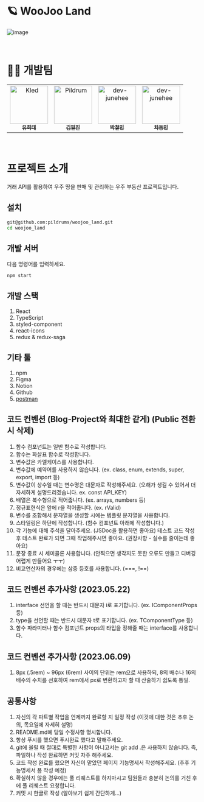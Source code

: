 # 🪐 WooJoo Land

![image](https://github.com/1017yu/Programmers_Kled/assets/83483378/5d1b3a5b-1f93-417f-9942-6a8e0b8503c3)

<br />

# 👩‍🚀 개발팀

<table>
  <tr>
    <td align="center">
      <a href="https://github.com/1017yu">
        <img src="https://avatars.githubusercontent.com/u/83483378?v=4" width="100px;" alt="Kled"/><br />
        <sub><b>유희태</b><br></sub>
      </a>
    </td>
    <td align="center">
      <a href="https://github.com/pildrums">
        <img src="https://avatars.githubusercontent.com/u/77140851?v=4" width="100px;" alt="Pildrum"/><br />
        <sub><b>김필진</b><br></sub>
      </a>
    </td>
    <td align="center">
      <a href="https://github.com/DICEPT">
        <img src="https://avatars.githubusercontent.com/u/106785596?v=4" width="100px;" alt="dev-junehee"/><br />
        <sub><b>박철민</b><br></sub>
      </a>
    </td>
     <td align="center">
      <a href="https://github.com/cdm1263">
        <img src="https://avatars.githubusercontent.com/u/122417731?v=4" width="100px;" alt="dev-junehee"/><br />
        <sub><b>차동민</b><br></sub>
      </a>
    </td>
  </tr>
</table>
<br />

# 프로젝트 소개

거래 API를 활용하여 우주 땅을 판매 및 관리하는 우주 부동산 프로젝트입니다.

## 설치

```bash
git@github.com:pildrums/woojoo_land.git
cd woojoo_land
```

## 개발 서버

다음 명령어를 입력하세요.

```bash
npm start
```

##

## 개발 스택

1. React
2. TypeScript
3. styled-component
4. react-icons
5. redux & redux-saga

## 기타 툴

1. npm
2. Figma
3. Notion
4. Github
5. [postman]('https://www.postman.com/')

## 코드 컨벤션 (Blog-Project와 최대한 같게) (Public 전환 시 삭제)

1. 함수 컴포넌트는 일반 함수로 작성합니다.
1. 함수는 화살표 함수로 작성합니다.
1. 변수값은 카멜케이스를 사용합니다.
1. 변수값에 예약어를 사용하지 않습니다. (ex. class, enum, extends, super, export, import 등)
1. 변수값이 상수일 때는 변수명은 대문자로 작성해주세요. (오해가 생길 수 있어서 더 자세하게 설명드리겠습니다. ex. const API_KEY)
1. 배열은 복수형으로 적어줍니다. (ex. arrays, numbers 등)
1. 정규표현식은 앞에 r을 적어줍니다. (ex. rValid)
1. 변수를 조합해서 문자열을 생성할 시에는 템플릿 문자열을 사용합니다.
1. 스타일링은 하단에 작성합니다. (함수 컴포넌트 아래에 작성합니다.)
1. 각 기능에 대해 주석을 달아주세요. (JSDoc을 활용하면 좋아요)
   테스트 코드 작성 후 테스트 완료가 되면 그때 작업해주시면 좋아요. (권장사항 - 실수를 줄이는데 좋아요)
1. 문장 종료 시 세미콜론 사용합니다. (안찍으면 생각지도 못한 오류도 만들고 디버깅 어렵게 만들어요 ㅜㅜ)
1. 비교연산자의 경우에는 삼중 등호를 사용합니다. (===, !==)

## 코드 컨벤션 추가사항 (2023.05.22)

1. interface 선언을 할 때는 반드시 대문자 i로 표기합니다. (ex. IComponentProps 등)
1. type을 선언할 때는 반드시 대문자 t로 표기합니다. (ex. TComponentType 등)
1. 함수 파라미터나 함수 컴포넌트 props의 타입을 정해줄 때는 interface를 사용합니다.

## 코드 컨벤션 추가사항 (2023.06.09)

1. 8px (.5rem) ~ 96px (6rem) 사이의 단위는 rem으로 사용하되,
   8의 배수나 16의 배수의 수치를 선호하여 rem에서 px로 변환하고자 할 때 산술하기 쉽도록 통일.

## 공통사항

1. 자신의 각 파트별 작업을 언제까지 완료할 지 일정 작성 (이것에 대한 것은 추후 논의, 목요일에 자세히 설명)
1. README.md에 당일 수정사항 명시합니다.
1. 항상 푸시를 했으면 푸시완료 했다고 말해주세요.
1. git에 올릴 때 절대로 특별한 사항이 아니고서는 git add .은 사용하지 않습니다. 즉, 파일하나 작성 완료하면 커밋 자주 해주세요.
1. 코드 작성 완료를 했으면 자신이 맡았던 페이지 기능명세서 작성해주세요. (추후 기능명세서 폼 작성 예정)
1. 확실하지 않을 경우에는 풀 리퀘스트를 하지마시고 팀원들과 충분히 논의를 거친 후에 풀 리퀘스트 요청합니다.
1. 커밋 시 한글로 작성 (알아보기 쉽게 간단하게...)
